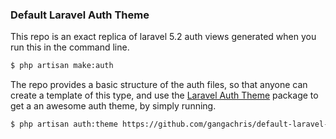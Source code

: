 ### Default Laravel Auth Theme
This repo is an exact replica of laravel 5.2 auth views generated when you run this in the command line.
```bash
$ php artisan make:auth
```

The repo provides a basic structure of the auth files, so that anyone can create a template of this type, and use the [Laravel Auth Theme](https://github.com/gangachris/laravel-auth-themes) package to get a an awesome auth theme, by simply running.

```bash
$ php artisan auth:theme https://github.com/gangachris/default-laravel-auth-theme.git
```
